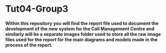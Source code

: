 # Tut04-Group3

#### Within this repository you will find the report file used to document the development of the new system for the Call Management Centre and similarly will be a separate images folder used to store all the raw image files used for the report for the main diagrams and models made in the process of the report. 
